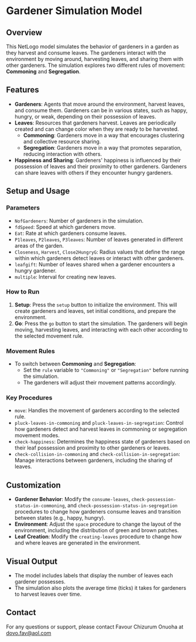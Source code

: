 # Gardener Simulation Model

## Overview

This NetLogo model simulates the behavior of gardeners in a garden as they harvest and consume leaves. The gardeners interact with the environment by moving around, harvesting leaves, and sharing them with other gardeners. The simulation explores two different rules of movement: **Commoning** and **Segregation**.

## Features

- **Gardeners**: Agents that move around the environment, harvest leaves, and consume them. Gardeners can be in various states, such as happy, hungry, or weak, depending on their possession of leaves.
- **Leaves**: Resources that gardeners harvest. Leaves are periodically created and can change color when they are ready to be harvested.
  - **Commoning**: Gardeners move in a way that encourages clustering and collective resource sharing.
  - **Segregation**: Gardeners move in a way that promotes separation, reducing interaction with others.
- **Happiness and Sharing**: Gardeners' happiness is influenced by their possession of leaves and their proximity to other gardeners. Gardeners can share leaves with others if they encounter hungry gardeners.

## Setup and Usage

### Parameters

- `NofGardeners`: Number of gardeners in the simulation.
- `fdSpeed`: Speed at which gardeners move.
- `Eat`: Rate at which gardeners consume leaves.
- `P1leaves`, `P2leaves`, `P3leaves`: Number of leaves generated in different areas of the garden.
- `Closeness`, `Harvest`, `Close2HungryG`: Radius values that define the range within which gardeners detect leaves or interact with other gardeners.
- `leafgift`: Number of leaves shared when a gardener encounters a hungry gardener.
- `multiple`: Interval for creating new leaves.

### How to Run

1. **Setup**: Press the `setup` button to initialize the environment. This will create gardeners and leaves, set initial conditions, and prepare the environment.
2. **Go**: Press the `go` button to start the simulation. The gardeners will begin moving, harvesting leaves, and interacting with each other according to the selected movement rule.

### Movement Rules

- To switch between **Commoning** and **Segregation**:
  - Set the `rule` variable to `"Commoning"` or `"Segregation"` before running the simulation.
  - The gardeners will adjust their movement patterns accordingly.

### Key Procedures

- `move`: Handles the movement of gardeners according to the selected rule.
- `pluck-leaves-in-commoning` and `pluck-leaves-in-segregation`: Control how gardeners detect and harvest leaves in commoning or segregation movement modes.
- `check-happiness`: Determines the happiness state of gardeners based on their leaf possession and proximity to other gardeners or leaves.
- `check-collision-in-commoning` and `check-collision-in-segregation`: Manage interactions between gardeners, including the sharing of leaves.

## Customization

- **Gardener Behavior**: Modify the `consume-leaves`, `check-possession-status-in-commoning`, and `check-possession-status-in-segregation` procedures to change how gardeners consume leaves and transition between states (e.g., happy, hungry).
- **Environment**: Adjust the `space` procedure to change the layout of the environment, including the distribution of green and brown patches.
- **Leaf Creation**: Modify the `creating-leaves` procedure to change how and where leaves are generated in the environment.

## Visual Output

- The model includes labels that display the number of leaves each gardener possesses.
- The simulation also plots the average time (ticks) it takes for gardeners to harvest leaves over time.

## Contact

For any questions or support, please contact Favour Chizurum Onuoha at dovo.fav@aol.com
